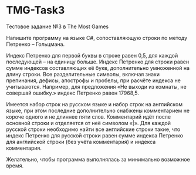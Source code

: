 # TMG-Task3
Тестовое задание №3 в The Most Games

Напишите программу на языке C#, сопоставляющую строки по методу Петренко – Гольцмана.

Индекс Петренко для первой буквы в строке равен 0,5, для каждой последующей – на единицу больше. Индекс Петренко для строки равен сумме индексов составляющих её букв, дополнительно умноженной на длину строки. Все разделительные символы, включая знаки препинания, дефисы, апострофы и пробелы, при расчёте индекса не учитываются. Например, для предложения «Не выходи из комнаты, не совершай ошибку.» индекс Петренко равен 17968,5.

Имеется набор строк на русском языке и набор строк на английском языке, при этом последние дополнительно снабжены комментарием не короче одного и не длиннее пяти слов. Комментарий идёт после основной строки и отделяется от неё символом «|».
Для каждой русской строки необходимо найти все английские строки такие, что индекс Петренко для русской строки равен сумме индекса Петренко для английской строки (без учёта комментария) и индекса комментария.

Желательно, чтобы программа выполнялась за минимально возможное время.
